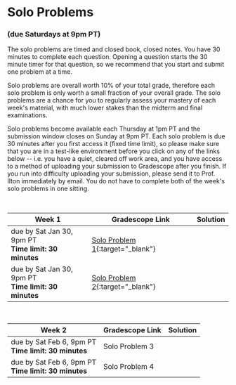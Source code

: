 # Solo Problems
### (due Saturdays at 9pm PT)

The solo problems are timed and closed book, closed notes. You have 30 minutes to complete each question. Opening a question starts the 30 minute timer for that question, so we recommend that you start and submit one problem at a time. 

Solo problems are overall worth 10% of your total grade, therefore each solo problem is only worth a small fraction of your overall grade. The solo problems are a chance for you to regularly assess your mastery of each week's material, with much lower stakes than the midterm and final examinations.

Solo problems become available each Thursday at 1pm PT and the submission window closes on Sunday at 9pm PT. Each solo problem is due 30 minutes after you first access it (fixed time limit), so please make sure that you are in a test-like environment before you click on any of the links below -- i.e. you have a quiet, cleared off work area, and you have access to a method of uploading your submission to Gradescope after you finish. If you run into difficulty uploading your submission, please send it to Prof. Ilton immediately by email. You do not have to complete both of the week's solo problems in one sitting.

<br>

Week 1 | Gradescope Link | Solution | 
---| --- | -- | 
due by Sat Jan 30, 9pm PT <br> **Time limit: 30 minutes** | [Solo Problem 1](https://www.gradescope.com/courses/228629/assignments/940878){:target="_blank"} | 
due by Sat Jan 30, 9pm PT <br> **Time limit: 30 minutes** | [Solo Problem 2](https://www.gradescope.com/courses/228629/assignments/940927){:target="_blank"} |  

<br>

Week 2 | Gradescope Link | Solution | 
---| --- | -- | 
due by Sat Feb 6, 9pm PT <br> **Time limit: 30 minutes** | Solo Problem 3 | 
due by Sat Feb 6, 9pm PT <br> **Time limit: 30 minutes** | Solo Problem 4 |  

<br>
